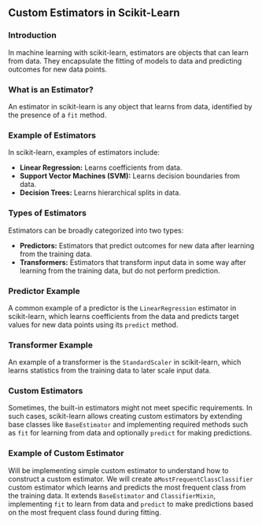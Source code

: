 ## Custom Estimators in Scikit-Learn

### Introduction
In machine learning with scikit-learn, estimators are objects that can learn from data. They encapsulate the fitting of models to data and predicting outcomes for new data points.

### What is an Estimator?
An estimator in scikit-learn is any object that learns from data, identified by the presence of a `fit` method.

### Example of Estimators
In scikit-learn, examples of estimators include:
- **Linear Regression:** Learns coefficients from data.
- **Support Vector Machines (SVM):** Learns decision boundaries from data.
- **Decision Trees:** Learns hierarchical splits in data.

### Types of Estimators
Estimators can be broadly categorized into two types:
- **Predictors:** Estimators that predict outcomes for new data after learning from the training data.
- **Transformers:** Estimators that transform input data in some way after learning from the training data, but do not perform prediction.

### Predictor Example
A common example of a predictor is the `LinearRegression` estimator in scikit-learn, which learns coefficients from the data and predicts target values for new data points using its `predict` method.

### Transformer Example
An example of a transformer is the `StandardScaler` in scikit-learn, which learns statistics from the training data to later scale input data.

### Custom Estimators
Sometimes, the built-in estimators might not meet specific requirements. In such cases, scikit-learn allows creating custom estimators by extending base classes like `BaseEstimator` and implementing required methods such as `fit` for learning from data and optionally `predict` for making predictions.

### Example of Custom Estimator
Will be implementing simple custom estimator to  understand how to construct a custom estimator. We will create a`MostFrequentClassClassifier` custom estimator which learns and predicts the most frequent class from the training data. It extends `BaseEstimator` and `ClassifierMixin`, implementing `fit` to learn from data and `predict` to make predictions based on the most frequent class found during fitting.
